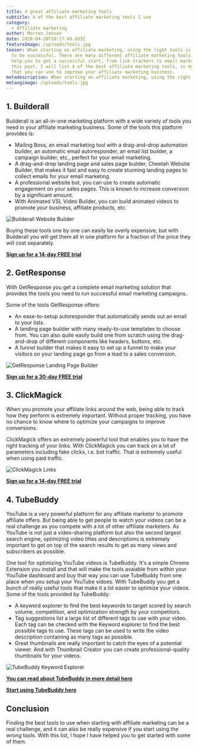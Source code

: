 ```yaml
---
title: 4 great affiliate marketing tools
subtitle: 4 of the best affiliate marketing tools I use
category:
  - Affiliate marketing
author: Morten Jensen
date: 2020-04-20T10:17:49.603Z
featureImage: /uploads/tools.jpg
teaser: When starting on affiliate marketing, using the right tools is paramount
  to be successful. There are many different affiliate marketing tools that can
  help you to get a successful start, from link trackers to email marketing. In
  this post, I will list 4 of the best affiliate marketing tools, in my opinion,
  that you can use to improve your affiliate marketing business.
metadescription: When starting on affiliate marketing, using the right tools is paramount to be successful. This list have some of the best tools to use.
metaogimage: /uploads/tools.jpg
---
```

## 1. Builderall

Builderall is an all-in-one marketing platform with a wide variety of tools you need in your affiliate marketing business. Some of the tools this platform provides is:

* Mailing Boss, an email marketing tool with a drag-and-drop automation builder, an automatic email autoresponder, an email list builder, a campaign builder, etc., perfect for your email marketing.
* A drag-and-drop landing page and sales page builder, Cheetah Website Builder, that makes it fast and easy to create stunning landing pages to collect emails for your email marketing.
* A professional website bot, you can use to create automatic engagement on your sales pages. This is known to increase conversion by a significant amount.
* With Animated VSL Video Builder, you can build animated videos to promote your business, affiliate products, etc.


![Builderall Website Builder](/uploads/builderall.png "Builderall Website Builder")

Buying these tools one by one can easily be overly expensive, but with Builderall you will get them all in one platform for a fraction of the price they will cost separately.

**[Sign up for a 14-day FREE trial](https://office.builderall.com/us/franchise/share/1250849/?sd=default_ilm&tid=makemoneyonlineninjatoolslist)**

## 2. GetResponse

With GetResponse you get a complete email marketing solution that provides the tools you need to run successful email marketing campaigns. 

Some of the tools GetResponse offers:

* An ease-to-setup autoresponder that automatically sends out an email to your lists.
* A landing page builder with many ready-to-use templates to choose from. You can also quite easily build one from scratch using the drag-and-drop of different components like headers, buttons, etc.
* A funnel builder that makes it easy to set up a funnel to make your visitors on your landing page go from a lead to a sales conversion.

![GetResponse Landing Page Builder](/uploads/getresponse.png "GetResponse Landing Page Builder")

**[Sign up for a 30-day FREE trial](https://www.getresponse.com/?a=pEkMFNHHwP&c=makemoneyonlineninjatoolslist)**[](https://www.getresponse.com/?a=pEkMFNHHwP&c=makemoneyonlineninjatoolslist)

## 3. ClickMagick

When you promote your affiliate links around the web, being able to track how they perform is extremely important. Without proper tracking, you have no chance to know where to optimize your campaigns to improve conversions.

ClickMagick offers an extremely powerful tool that enables you to have the right tracking of your links. With ClickMagick you can track on a lot of parameters including fake clicks, i.e. bot traffic. That is extremely useful when using paid traffic.

![ClickMagick Links](/uploads/clickmagick.png "ClickMagick Links")

**[Sign up for a 14-day FREE trial](https://www.clickmagick.com/go/makemoneyonlineninja/homepage/blog)**

## 4. TubeBuddy

YouTube is a very powerful platform for any affiliate marketer to promote affiliate offers. But being able to get people to watch your videos can be a real challenge as you compete with a lot of other affiliate marketers. As YouTube is not just a video-sharing platform but also the second largest search engine, optimizing video titles and descriptions is extremely important to get on top of the search results to get as many views and subscribers as possible.

One tool for optimizing YouTube videos is TubeBuddy. It's a simple Chrome Extension you install and that will make the tools avaiable from within your YouTube dashboard and buy that way you can use TubeBuddy from one place when you setup your YouTube vidoes.
With TubeBuddy you get a bunch of really useful tools that make it a lot easier to optimize your videos. Some of the tools provided by TubeBuddy:

* A keyword explorer to find the best keywords to target scored by search volume, competition, and optimization strength by your competitors.
* Tag suggestions list a large list of different tags to use with your video. Each tag can be checked with the Keyword explorer to find the best possible tags to use. These tags can be used to write the video description containing as many tags as possible.
* Great thumbnails are really important to catch the eyes of a potential viewer. And with Thumbnail Creator you can create professional-quality thumbnails for your videos.

![TubeBuddy Keyword Explorer](/uploads/tubebuddy-keyword-explorer.jpg "TubeBuddy Keyword Explorer")

**[You can read about TubeBuddy in more detail here](https://www.makemoneyonlineninja.com/blog/optimize-youtube-videos-with-tubebuddy/)**

**[Start using TubeBuddy here](https://www.tubebuddy.com/makemoneyonlineninja/makemoneyonlineninjatoolslist)**

## Conclusion

Finding the best tools to use when starting with affiliate marketing can be a real challenge, and it can also be really expensive if you start using the wrong tools. With this list, I hope I have helped you to get started with some of them.